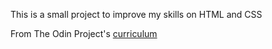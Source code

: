 This is a small project to improve my skills on HTML and CSS

From The Odin Project's [curriculum](http://www.theodinproject.com/courses/web-development-101/lessons/html-css)
